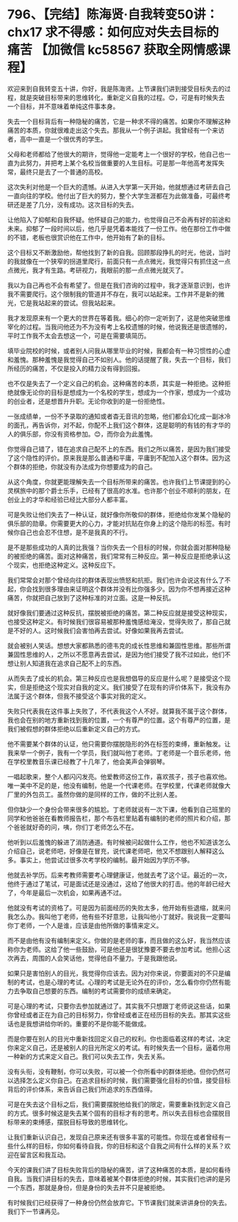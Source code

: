 # 796、【完结】陈海贤·自我转变50讲：chx17 求不得感：如何应对失去目标的痛苦 【加微信 kc58567 获取全网情感课程】

欢迎来到自我转变五十讲，你好，我是陈海贤。上节课我们讲到接受目标失去的过程，就是突破目标带来的思维转化，重新定义自我的过程。😊，可是有时候失去一个目标，并不意味着单纯这件事本身。

失去一个目标背后有一种隐秘的痛苦，它是一种求不得的痛苦。如果你不理解这种痛苦的本质，你就很难走出这个失去。那我从一个例子讲起。我曾经有一个来访者，高中一直是一个很优秀的学生。

父母和老师都给了他很大的期许，觉得他一定能考上一个很好的学校，他自己也一直为此努力，并把考上某个名校当做重要的人生目标。可是那一年他高考发挥失常，最终只是去了一个普通的高校。

这次失利对他是一个巨大的遗憾。从进入大学第一天开始，他就想通过考研去自己一直向往的学校。他付出了巨大的努力，整个大学生涯都在为此做准备，可最终考研还是差了几分，没有成功。这次目标的失去。

让他陷入了抑郁和自我怀疑。他怀疑自己的能力，也觉得自己不会再有好的前途和未来。抑郁了一段时间以后，他几乎是凭着本能找了一份工作。他在那份工作中做的不错，老板也很赏识他在工作中，他开始有了新的目标。

这个目标又不断激励他，帮他找到了新的自我。回顾那段挣扎的时光，他说，当时的我就像在一个狭窄的拐道里爬行，前面只有一点点微光，我觉得只有抓住这一点点微光，我才有生路。考研视力，我眼前的那一点点微光就灭了。

我以为自己再也不会有希望了。但是在我们咨询的过程中，我才逐渐意识到，也许我不需要爬行。这个限制我的管道并不存在，我可以站起来。工作并不是新的微光，它是我站起来的尝试。但我站起来。

我才发现原来有一个更大的世界在等着我。细心的你一定听到了，这是他突破思维宰化的过程。当我问他还为不为没有考上名校遗憾的时候，他说我还是很遗憾的，平时工作我不太会去想这一个，可是在需要填简历。

填毕业院校的时候，或者别人问我从哪里毕业的时候，我都会有一种习惯性的心虚和羞愧。那种羞愧是我觉得自己不如别人。他的话提醒了我，失去一个目标，我们所经历的痛苦，不仅是投入的精力没有得到回报。

也不仅是失去了一个定义自己的机会。这种痛苦的本质，其实是一种拒绝。这种拒绝就像无论你的目标是想成为一个名校的学生，想成为一个作家，想成为一个成功的创业者，还是想晋升升职。无论你收到的是一份拒绝性。

一张成绩单，一份不予录取的通知或者杳无音讯的忽略，他们都会幻化成一副冰冷的面孔，再告诉你，对不起，你配不上我们这个群体，这是聪明的有钱的有才华的人的俱乐部，你没有资格参加。😊，而你会为此羞愧。

你觉得自己错了，错在追求自己配不上的东西。我们之所以痛苦，是因为我们接受了这个隐性的评价。原来我是那么普通和平庸，平庸到不配加入这个群体。因为这个群体的拒绝，你就没有办法成为你想要成为的自己。

从这个角度，你就更能理解失去一个目标所带来的痛苦。也许我们上节课提到的心灵棋旅中的那个爵士乐手，已经有了很高的水准。也许那个创业不顺利的朋友，在创业上的才华和经验已经比大部分人都丰富。

可是失败让他们失去了一种认证，就好像你所敬仰的群体，拒绝给你发某个隐秘的俱乐部的勋章。你需要更大的心力，才能对抗贴在你身上的这个隐形的标签。有时候你自己也会忍不住想，是不是我真的不行。

是不是那些成功的人真的比我强？当你失去一个目标的时候，你就会面对那种隐秘的被拒绝的痛苦。面对这种痛苦，我们常常有三种反应。第一种反应是拒绝承认这个现实，也拒绝这种定义。这种反应下。

我们常常会对那个曾经向往的群体表现出愤怒和抗拒。我们也许会说这有什么了不起，你会找到很多理由来证明这个群体并没有比你强多少。因为你不想再接近这种痛苦，你就把自己放到了这种标准的对立面。这是一种反抗。

就好像我们要通过这种反抗，摆脱被拒绝的痛苦。第二种反应就是接受这种现实，也接受这种定义。有时候我们很容易被那种羞愧感给淹没，觉得失败了，那自己就是不好的人。这时候我们会害怕再去尝试。好像如果我再去尝试。

就会被别人笑话。想想大家都熟悉的德韦克的成长性思维和兼固性思维。那些所谓兼固性思维的人，之所以不愿意再去尝试，是因为他们接受了我不过如此，他们不想让别人知道我在追求自己配不上的东西。

从而失去了成长的机会。第三种反应也是我想倡导的反应是什么呢？是接受这个现实，但是拒绝这个现实对自我的定义。我们接受了在现有的评价体系下，我没有办法属于这个群体，但我不接受这个事实对我的定义。

失败只代表我在这件事上失败了，不代表我这个人不好。就算我不属于这个群体，我也会在别的地方重新找到我的位置，一个有尊严的位置。这个有尊严的位置，是我们被假想的群体拒绝以后重新定义自己的方式。

他不需要某个群体的认证，他只需要你摆脱隐形的外在标签的束缚，重新触发。让我来举一个例子，我有一个学员，我们就叫他丁老师。丁老师是一个音乐老师，他在学校里教音乐课已经教了十几年了，他会美声会弹钢琴。

一唱起歌来，整个人都闪闪发亮。他爱教师这份工作，喜欢孩子，孩子也喜欢他。唯一美中不足的是，他没有编制，他是一个代课老师。在学校里，代课老师就像大厂里的外包员工。虽然你做的是同样的工作，做的不比别人差。

但你缺少一个身份会带来很多的尴尬。丁老师就说有一次下课，他看到自己班里的同学和他爸爸在看教师报告栏，那个布告栏里贴着有编制的老师的照片和介绍，那个爸爸就好奇的问，咦，你们丁老师怎么不在。

他听到以后羞愧的躲进了消防通道。有时候被问起做什么工作，他也不知道该怎么介绍自己，说老师吧，好像是在冒充，说代课老师吧，他又不想跟别人解释这么多。事实上，他尝试过很多次考学校的编制。最开始因为学历不够。

他就去补学历。后来考教师需要考心理健康证，他就去考了这个证。最近的一次，他终于通过了笔试，可是面试还是没通过，这给了他很大的打击。他的年龄已经大了，今年是最后一次机会，如果再通不过。

他就没有考试的资格了。可是因为前面经历的失败太多，他开始有些退缩，就来问我怎么办。我叫他丁老师，他有些不好意思，让我叫他小丁就好。我说我一定要叫你丁老师，一个人是谁，应该是由他所做的事情来定义。

而不是由他有没有编制来定义。你做的是老师的事，而且做的这么好，我当然应该称你为老师。这给了他一些鼓励，可是他还是很犹豫要不要去参加考试。他担心这次再去，周围的人会笑话他，觉得他自不量力。于是我跟他说。

如果只是害怕别人的目光，我觉得你应该去。因为对你来说，你要面对的不只是编制的考试，也是心理的考试。心理的考试是无论外在的评价，怎么看你你仍然有能力去争取自己想要的东西。编制的考试需要你的成绩来确定。

可是心理的考试，只要你去参加就通过了。其实我不只想跟丁老师说这些话，如果你曾经或者正在为自己的目标努力，你曾经或者正在经历目标的失去。那其实这些话也是我想讲给你听的。重要的不是你能不能做成。

而是你要在别人的目光中重新找回定义自己的权利。你也面临着这样的考试，决定你来定义自己，还是被别人的目光所定义的考试。有时候失去一个目标，逼着你用一种新的方式来定义自己。我们可以失去工作，失去关系。

没有头衔，没有鞭制，你可以失败，可以被一个你所看中的群体拒绝。但你仍然可以选择怎么定义你自己。在追求目标的时候，我们需要强化目标的价值，接受目标背后的评价体系，来告诉自己我们所追求的东西值得。

可是在失去这个目标之后，我们需要摆脱他给我们的限定，需要重新找到定义自己的方式。很多时候这是失去某个固有的目标才有的思考。所以失去目标也会摆脱目标带来的束缚感，摆脱目标导致的思维转化。

让我们重新认识自己，发现自己原来还有很多丰富的可能性。你现在或者曾经有一些什么样的目标，你如何看待自我，你的目标和这个自我之间有什么样的关系？欢迎在留言区和我互动。

今天的课我们讲了目标失败背后的隐秘的痛苦，讲了这种痛苦的本质，是如何看待自我。当我们讲目标的失去，意味着被某个群体拒绝的时候，其实我们也讲的是另一个东西，那就是身份，但是身份的失去并不只是被拒绝。

有时候我们已经获得了一种身份仍然会放弃它。下节课我们就来讲讲身份的失去。我们下一节课再见。